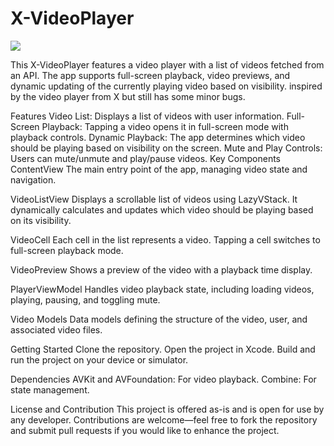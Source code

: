 # X-VideoPlayer

![](demo2.gif)


This X-VideoPlayer features a video player with a list of videos fetched from an API. The app supports full-screen playback, video previews, and dynamic updating of the currently playing video based on visibility. inspired by the video player from X but still has some minor bugs. 

Features
Video List: Displays a list of videos with user information.
Full-Screen Playback: Tapping a video opens it in full-screen mode with playback controls.
Dynamic Playback: The app determines which video should be playing based on visibility on the screen.
Mute and Play Controls: Users can mute/unmute and play/pause videos.
Key Components
ContentView
The main entry point of the app, managing video state and navigation.

VideoListView
Displays a scrollable list of videos using LazyVStack. It dynamically calculates and updates which video should be playing based on its visibility.

VideoCell
Each cell in the list represents a video. Tapping a cell switches to full-screen playback mode.


VideoPreview
Shows a preview of the video with a playback time display.


PlayerViewModel
Handles video playback state, including loading videos, playing, pausing, and toggling mute.


Video Models
Data models defining the structure of the video, user, and associated video files.


Getting Started
Clone the repository.
Open the project in Xcode.
Build and run the project on your device or simulator.

Dependencies
AVKit and AVFoundation: For video playback.
Combine: For state management.

License and Contribution
This project  is offered as-is and is open for use by any developer. Contributions are welcome—feel free to fork the repository and submit pull requests if you would like to enhance the project.